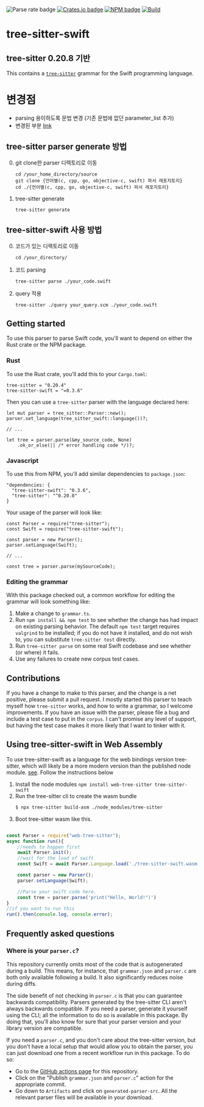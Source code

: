 ![Parse rate badge](https://byob.yarr.is/alex-pinkus/tree-sitter-swift/parse_rate)
[![Crates.io badge](https://byob.yarr.is/alex-pinkus/tree-sitter-swift/crates_io_version)](https://crates.io/crates/tree-sitter-swift)
[![NPM badge](https://byob.yarr.is/alex-pinkus/tree-sitter-swift/npm_version)](https://www.npmjs.com/package/tree-sitter-swift)
[![Build](https://github.com/alex-pinkus/tree-sitter-swift/actions/workflows/top-repos.yml/badge.svg)](https://github.com/alex-pinkus/tree-sitter-swift/actions/workflows/top-repos.yml)

# tree-sitter-swift
## tree-sitter 0.20.8 기반
This contains a [`tree-sitter`](https://tree-sitter.github.io/tree-sitter) grammar for the Swift programming language.

# 변경점
* parsing 용이하도록 문법 변경 (기존 문법에 없던 parameter_list 추가)
* 변경된 부분 [link](https://github.com/alex-pinkus/tree-sitter-swift/compare/main...syrose01:tree-sitter-swift:main)

## tree-sitter parser generate 방법
0. git clone한 parser 디렉토리로 이동
   ```
   cd /your_home_directory/source
   git clone {언어별(c, cpp, go, objective-c, swift) 파서 레포지토리}
   cd ./{언어별(c, cpp, go, objective-c, swift) 파서 레포지토리}
   ```
1. tree-sitter generate
   ```
   tree-sitter generate
   ```

## tree-sitter-swift 사용 방법
0. 코드가 있는 디렉토리로 이동
   ```
   cd /your_directory/
   ```
1. 코드 parsing
   ```
   tree-sitter parse ./your_code.swift
   ```
2. query 적용
   ```
   tree-sitter ./query your_query.scm ./your_code.swift
   ```
   
## Getting started

To use this parser to parse Swift code, you'll want to depend on either the Rust crate or the NPM package.

### Rust
To use the Rust crate, you'll add this to your `Cargo.toml`:
```
tree-sitter = "0.20.4"
tree-sitter-swift = "=0.3.6"
```

Then you can use a `tree-sitter` parser with the language declared here:

```
let mut parser = tree_sitter::Parser::new();
parser.set_language(tree_sitter_swift::language())?;

// ...

let tree = parser.parse(&my_source_code, None)
    .ok_or_else(|| /* error handling code */)?;
```

### Javascript

To use this from NPM, you'll add similar dependencies to `package.json`:
```
"dependencies: {
  "tree-sitter-swift": "0.3.6",
  "tree-sitter": "^0.20.0"
}
```

Your usage of the parser will look like:
```
const Parser = require("tree-sitter");
const Swift = require("tree-sitter-swift");

const parser = new Parser();
parser.setLanguage(Swift);

// ...

const tree = parser.parse(mySourceCode);
```

### Editing the grammar

With this package checked out, a common workflow for editing the grammar will look something like:

1. Make a change to `grammar.ts`.
2. Run `npm install && npm test` to see whether the change has had impact on existing parsing behavior. The default
`npm test` target requires `valgrind` to be installed; if you do not have it installed, and do not wish to, you can
substitute `tree-sitter test` directly.
3. Run `tree-sitter parse` on some real Swift codebase and see whether (or where) it fails.
4. Use any failures to create new corpus test cases.

## Contributions

If you have a change to make to this parser, and the change is a net positive, please submit a pull request. I mostly
started this parser to teach myself how `tree-sitter` works, and how to write a grammar, so I welcome improvements. If
you have an issue with the parser, please file a bug and include a test case to put in the `corpus`. I can't promise any
level of support, but having the test case makes it more likely that I want to tinker with it.

## Using tree-sitter-swift in Web Assembly 
To use tree-sitter-swift as a language for the web bindings version  tree-sitter, which will likely be a more modern version than the published node
module. [see](https://github.com/tree-sitter/tree-sitter/blob/master/lib/binding_web/README.md). Follow the instructions below

1. Install the node modules `npm install web-tree-sitter tree-sitter-swift`
2. Run the tree-sitter cli to create the wasm bundle
    ```sh
    $ npx tree-sitter build-asm ./node_modules/tree-sitter 
    ```
3. Boot tree-sitter wasm like this.

```js

const Parser = require("web-tree-sitter");
async function run(){
    //needs to happen first 
    await Parser.init();
    //wait for the load of swift
    const Swift = await Parser.Language.load('./tree-sitter-swift.wasm');

    const parser = new Parser();
    parser.setLanguage(Swift);

    //Parse your swift code here.
    const tree = parser.parse('print("Hello, World!")')
}
//if you want to run this
run().then(console.log, console.error);


```

## Frequently asked questions

### Where is your `parser.c`?

This repository currently omits most of the code that is autogenerated during a build. This means, for instance, that
`grammar.json` and `parser.c` are both only available following a build. It also significantly reduces noise during
diffs.

The side benefit of not checking in `parser.c` is that you can guarantee backwards compatibility. Parsers generated by
the tree-sitter CLI aren't always backwards compatible. If you need a parser, generate it yourself using the CLI; all
the information to do so is available in this package. By doing that, you'll also know for sure that your parser version
and your library version are compatible.

If you need a `parser.c`, and you don't care about the tree-sitter version, but you don't have a local setup that would
allow you to obtain the parser, you can just download one from a recent workflow run in this package. To do so:
* Go to the [GitHub actions page](https://github.com/alex-pinkus/tree-sitter-swift/actions) for this
  repository.
* Click on the "Publish `grammar.json` and `parser.c`" action for the appropriate commit.
* Go down to `Artifacts` and click on `generated-parser-src`. All the relevant parser files will be available in your
  download.
